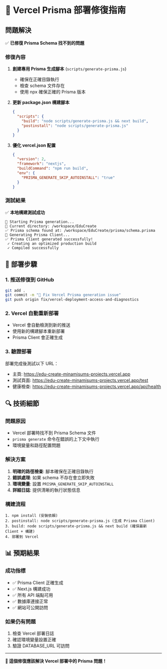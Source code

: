 # 🔧 Vercel Prisma 部署修復指南

## 問題解決

✅ **已修復 Prisma Schema 找不到的問題**

### 修復內容

1. **創建專用 Prisma 生成腳本** (`scripts/generate-prisma.js`)
   - 確保在正確目錄執行
   - 檢查 schema 文件存在
   - 使用 npx 確保正確的 Prisma 版本

2. **更新 package.json 構建腳本**
   ```json
   {
     "scripts": {
       "build": "node scripts/generate-prisma.js && next build",
       "postinstall": "node scripts/generate-prisma.js"
     }
   }
   ```

3. **優化 vercel.json 配置**
   ```json
   {
     "version": 2,
     "framework": "nextjs",
     "buildCommand": "npm run build",
     "env": {
       "PRISMA_GENERATE_SKIP_AUTOINSTALL": "true"
     }
   }
   ```

### 測試結果

✅ **本地構建測試成功**
```
🔧 Starting Prisma generation...
📁 Current directory: /workspace/EduCreate
✅ Prisma schema found at: /workspace/EduCreate/prisma/schema.prisma
🚀 Generating Prisma Client...
✅ Prisma Client generated successfully!
 ✓ Creating an optimized production build
 ✓ Compiled successfully
```

## 🚀 部署步驟

### 1. 推送修復到 GitHub
```bash
git add .
git commit -m "🔧 Fix Vercel Prisma generation issue"
git push origin fix/vercel-deployment-access-and-diagnostics
```

### 2. Vercel 自動重新部署
- Vercel 會自動檢測到新的推送
- 使用新的構建腳本重新部署
- Prisma Client 會正確生成

### 3. 驗證部署
部署完成後測試以下 URL：
- 主頁: https://edu-create-minamisums-projects.vercel.app
- 測試頁面: https://edu-create-minamisums-projects.vercel.app/test
- 健康檢查: https://edu-create-minamisums-projects.vercel.app/api/health

## 🔍 技術細節

### 問題原因
- Vercel 部署時找不到 Prisma Schema 文件
- `prisma generate` 命令在錯誤的上下文中執行
- 環境變量和路徑配置問題

### 解決方案
1. **明確的路徑檢查**: 腳本確保在正確目錄執行
2. **錯誤處理**: 如果 schema 不存在會立即失敗
3. **環境變量**: 設置 `PRISMA_GENERATE_SKIP_AUTOINSTALL`
4. **詳細日誌**: 提供清晰的執行狀態信息

### 構建流程
```
1. npm install (安裝依賴)
2. postinstall: node scripts/generate-prisma.js (生成 Prisma Client)
3. build: node scripts/generate-prisma.js && next build (確保最新 Client + 構建)
4. 部署到 Vercel
```

## 📊 預期結果

### 成功指標
- ✅ Prisma Client 正確生成
- ✅ Next.js 構建成功
- ✅ 所有 API 端點可用
- ✅ 數據庫連接正常
- ✅ 網站可公開訪問

### 如果仍有問題
1. 檢查 Vercel 部署日誌
2. 確認環境變量設置正確
3. 驗證 DATABASE_URL 可訪問

---

**🎯 這個修復應該解決 Vercel 部署中的 Prisma 問題！**